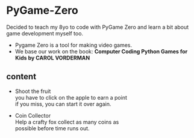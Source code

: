 # PyGame-Zero
Decided to teach my 8yo to code with PyGame Zero and learn a bit about game development myself too.
  * Pygame Zero is a tool for making video games.
  * We base our work on the book: 
**Computer Coding Python Games for Kids by CAROL VORDERMAN**

## content
  * Shoot the fruit  
  you have to click on the apple to earn a point  
  if you miss, you can start it over again.
  
  * Coin Collector  
  Help a crafty fox collect as many coins as  
  possible before time runs out.
